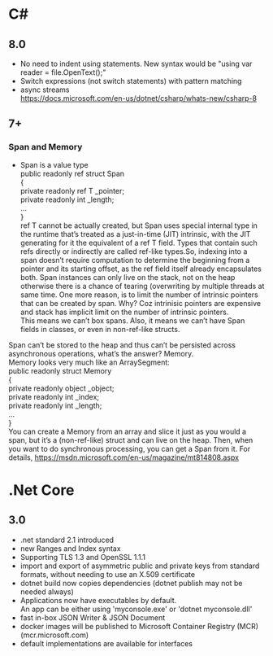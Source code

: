# C#
## 8.0
- No need to indent using statements. New syntax would be "using var reader = file.OpenText();"  
- Switch expressions (not switch statements) with pattern matching  
- async streams   
https://docs.microsoft.com/en-us/dotnet/csharp/whats-new/csharp-8  
## 7+
### Span<T> and Memory<T>
- Span<T> is a value type   
  public readonly ref struct Span<T>  
{  
  private readonly ref T _pointer;  
  private readonly int _length;  
  ...  
}  
  ref T cannot be actually created, but Span<T> uses special internal type in the runtime that’s treated as a just-in-time (JIT) intrinsic, with the JIT generating for it the equivalent of a ref T field. Types that contain such refs directly or indirectly are called ref-like types.So, indexing into a span doesn’t require computation to determine the beginning from a pointer and its starting offset, as the ref field itself already encapsulates both. 
Span<T> instances can only live on the stack, not on the heap otherwise there is a chance of tearing (overwriting by multiple threads at same time. One more reason, is to limit the number of intrinsic pointers that can be created by span. Why? Coz intrinisic pointers are expensive and stack has implicit limit on the number of intrinsic pointers.   
This means we can’t box spans. Also, it means we can’t have Span<T> fields in classes, or even in non-ref-like structs.  

Span<T> can’t be stored to the heap and thus can’t be persisted across asynchronous operations, what’s the answer? Memory<T>.  
Memory<T> looks very much like an ArraySegment<T>:  
public readonly struct Memory<T>  
{  
  private readonly object _object;  
  private readonly int _index;  
  private readonly int _length;  
  ...  
}  
You can create a Memory<T> from an array and slice it just as you would a span, but it’s a (non-ref-like) struct and can live on the heap. Then, when you want to do synchronous processing, you can get a Span<T> from it. 
For details, https://msdn.microsoft.com/en-us/magazine/mt814808.aspx 

# .Net Core 
## 3.0
- .net standard 2.1 introduced
- new Ranges and Index syntax  
- Supporting TLS 1.3 and OpenSSL 1.1.1  
- import and export of asymmetric public and private keys from standard formats, without needing to use an X.509 certificate  
- dotnet build now copies dependencies (dotnet publish may not be needed always)  
- Applications now have executables by default.  
  An app can be either using 'myconsole.exe' or 'dotnet myconsole.dll'  
- fast in-box JSON Writer & JSON Document  
- docker images will be published to Microsoft Container Registry (MCR) (mcr.microsoft.com)
- default implementations are available for interfaces
